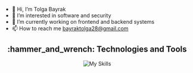 - 👋 Hi, I’m Tolga Bayrak
- 👀 I’m interested in software and security
- 🌱 I’m currently working on frontend and backend systems
- 📫 How to reach me bayraktolga28@gmail.com




<div align="center">

<h2 align="center">:hammer_and_wrench: Technologies and Tools</h2>

![My Skills](https://skillicons.dev/icons?i=js,java,nodejs,mongodb,postgres,vue,react,ts,docker)

</div>

